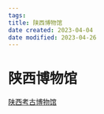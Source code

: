 ```yaml
---
tags:
title: 陕西博物馆
date created: 2023-04-04
date modified: 2023-04-26
---
```


# 陕西博物馆

[陕西考古博物馆](https://720yun.com/vr/3e22dasfmlw)
